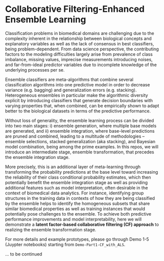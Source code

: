 # Collaborative Filtering-Enhanced Ensemble Learning

Classification problems in biomedical domains are challenging due to the complexity inherent in the relationship between biological concepts and explanatory variables as well as the lack of consensus in best classifiers, being problem-dependent. From data science perspective, the contributing factors to the modeling difficulties largely arise from prevalence of class imbalance, missing values, imprecise measurements introducing noises, and far-from-ideal predictor variables due to incomplete knowledge of the underlying processes per se. 

Ensemble classifiers are meta-algorithms that combine several classification algorithms into one predictive model in order to decrease variance (e.g. bagging) and generalization errors (e.g. stacking). Heterogeneous ensembles in particular make the algorithmic diversity explicit by introducing classifiers that generate decision boundaries with varying properties that, when combined, can be empirically shown to adapt better to the biological datasets in terms of the predictive performance. 

Without loss of generality, the ensemble learning process can be divided into two main stages: i) ensemble generation, where multiple base models are generated, and ii) ensemble integration, where base-level predictions are pruned and combined, leading to a multitude of methodologies – ensemble selections, stacked generalization (aka stacking), and Bayesian model combination, being among the prime examples. In this repos, we will introduce an intermediate stage, ensemble transformation, that precedes the ensemble integration stage. 

More precisely, this is an additional layer of meta-learning through transforming the probability predictions at the base level toward increasing the reliability of their class conditional probability estimates, which then potentially benefit the ensemble integration stage as well as providing additional features such as model interpretation, often desirable in the context of biomedical data analytics. For instance, identifying group structures in the training data in contexts of how they are being classified by the ensemble helps to identify the homogeneous subsets that share similar biomedical properties as well as training instances that would potentially pose challenges to the ensemble. To achieve both predictive performance improvements and model interpretability, here we will demonstrate a **latent factor-based collaborative filtering (CF) approach** to realizing the ensemble transformation stage. 


For more details and example prototypes, please go through Demo 1-5 (Juypter notebooks) starting from `Demo-Part1-CF_with_ALS`. 

... to be continued

